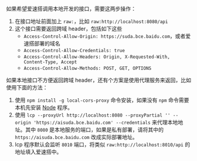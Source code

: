 如果希望爱速搭调用本地开发的接口，需要这两步操作：

1. 在接口地址前面加上 `raw:`，比如 `raw:http://localhost:8080/api`
2. 这个接口需要返回跨域 header，包括如下这些
   - `Access-Control-Allow-Origin: https://suda.bce.baidu.com`，或者爱速搭部署的域名
   - `Access-Control-Allow-Credentials: true`
   - `Access-Control-Allow-Headers: Origin, X-Requested-With, Content-Type, Accept`
   - `Access-Control-Allow-Methods: POST, GET, OPTIONS`

如果本地接口不方便返回跨域 header，还有个方案是使用代理服务来返回，比如使用下面的方法：

1. 使用 `npm install -g local-cors-proxy` 命令安装，如果没有 `npm` 命令需要本机先安装 [Node](https://nodejs.org/) 程序。
2. 使用 `lcp --proxyUrl http://localhost:8080 --proxyPartial '' --origin 'https://aisuda.bce.baidu.com' --credentials` 来代理本地地址。其中 `8080` 是本地服务的端口，如果是私有部署，请将其中的 `https://aisuda.bce.baidu.com` 改成实际部署地址。
3. lcp 程序默认会监听 `8010` 端口，将类似 `raw:http://localhost:8010/api` 的地址填入爱速搭中。
